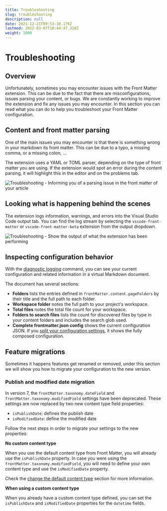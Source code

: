```yaml
---
title: Troubleshooting
slug: troubleshooting
description: null
date: 2021-12-21T09:53:30.176Z
lastmod: 2022-03-07T10:44:47.318Z
weight: 1000
---
```


# Troubleshooting

## Overview

Unfortunately, sometimes you may encounter issues with the Front Matter extension. This can be due to the fact that there are misconfigurations, issues parsing your content, or bugs. We are constantly working to improve the extension and fix any issues you may encounter. In this section you can read what you can do to help you troubleshoot your Front Matter configuration.

## Content and front matter parsing

One of the main issues you may encounter is that there is something wrong in your markdown its front matter. This can be due to a typo, a missing comma, or a missing colon, ...

The extension uses a YAML or TOML parser, depending on the type of front matter you are using. If the extension would spot an error during the content parsing, it will highlight this in the editor and on the problems tab.

![Troubleshooting - Informing you of a parsing issue in the front matter of your article](/releases/v5.8.0/troubleshooting.png)

## Looking what is happening behind the scenes

The extension logs information, warnings, and errors into the Visual Studio Code output tab. You can find the log stream by selecting the `vscode-front-matter` or `vscode-front-matter-beta` extension from the output dropdown.

![Troubleshooting - Show the output of what the extension has been performing](/releases/v5.8.0/troubleshooting-output.png)

## Inspecting configuration behavior

With the [diagnostic logging](/docs/commands#diagnostic-logging) command, you can see your current configuration and related information in a virtual Markdown document.

The document has several sections:

- **Folders** lists the entries defined in `frontMatter.content.pageFolders` by their title and the full path to each folder.
- **Workspace folder** notes the full path to your project's workspace.
- **Total files** notes the total file count for your workspace.
- **Folders to search files** lists the count for discovered files by type in your content folders and includes the search glob used.
- **Complete frontmatter.json config** shows the current configuration JSON. If you [split your configuration settings](/docs/settings#splitting-your-settings-in-multiple-files), it shows the fully composed configuration.

## Feature migrations

Sometimes it happens features get renamed or removed, under this section we will show you how to migrate your configuration to the new version.

### Publish and modified date migration

In version 7, the `frontMatter.taxonomy.dateField` and `frontMatter.taxonomy.modifiedField` settings have been deprecated. These settings are now replaced by two new content type field properties:

- `isPublishDate`: defines the publish date
- `isModifiedDate`: define the modified date

Follow the next steps in order to migrate your settings to the new properties:

**No custom content type**

When you use the default content type from Front Matter, you will already use the `isPublishDate` property. In case you were using the `frontMatter.taxonomy.modifiedField`, you will need to define your own content type and use the `isModifiedDate` property.

Check the [change the default content type](/docs/content-creation/content-types#changing-the-default-content-type) section for more information.

**When using a custom content type**

When you already have a custom content type defined, you can set the `isPublishDate` and `isModifiedDate` properties for the `datetime` fields.